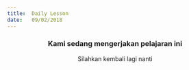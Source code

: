 ```yaml
---
title:  Daily Lesson
date:   09/02/2018
---
```


### <center>Kami sedang mengerjakan pelajaran ini</center>
<center>Silahkan kembali lagi nanti</center>